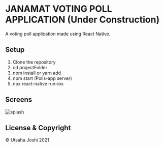 # JANAMAT VOTING POLL APPLICATION (Under Construction)

A voting poll application made using React Native.

## Setup
1. Clone the repository
2. cd projectFolder
3. npm install or yarn add
4. npm start (Polls-app server)
5. npx react-native run-ios

## Screens
![splash](https://user-images.githubusercontent.com/41834623/114648814-21a53200-9cff-11eb-85b4-05e6c3dfe7cd.gif)

## License & Copyright
© Utsaha Joshi 2021
